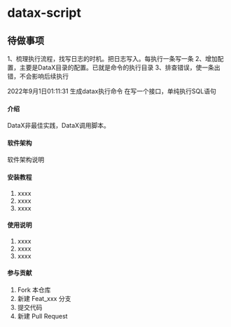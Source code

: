 # datax-script

## 待做事项
1、梳理执行流程，找写日志的时机。把日志写入。每执行一条写一条
2、增加配置，主要是DataX目录的配置。已就是命令的执行目录
3、排查错误，使一条出错，不会影响后续执行

2022年9月1日01:11:31
生成datax执行命令
在写一个接口，单纯执行SQL语句

#### 介绍
DataX非最佳实践，DataX调用脚本。

#### 软件架构
软件架构说明


#### 安装教程

1.  xxxx
2.  xxxx
3.  xxxx

#### 使用说明

1.  xxxx
2.  xxxx
3.  xxxx

#### 参与贡献

1.  Fork 本仓库
2.  新建 Feat_xxx 分支
3.  提交代码
4.  新建 Pull Request
